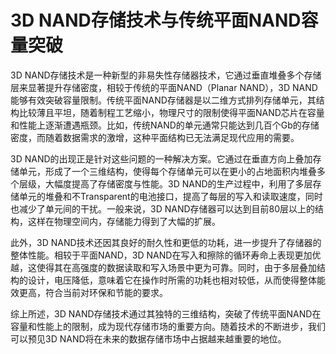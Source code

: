 # 3D NAND存储技术与传统平面NAND容量突破

3D NAND存储技术是一种新型的非易失性存储器技术，它通过垂直堆叠多个存储层来显著提升存储密度，相较于传统的平面NAND（Planar NAND），3D NAND能够有效突破容量限制。传统平面NAND存储器是以二维方式排列存储单元，其结构比较薄且平坦，随着制程工艺缩小，物理尺寸的限制使得平面NAND芯片在容量和性能上逐渐遭遇瓶颈。比如，传统NAND的单元通常只能达到几百个Gb的存储密度，而随着数据需求的激增，这种平面结构已无法满足现代应用的需要。

3D NAND的出现正是针对这些问题的一种解决方案。它通过在垂直方向上叠加存储单元，形成了一个三维结构，使得每个存储单元可以在更小的占地面积内堆叠多个层级，大幅度提高了存储密度与性能。3D NAND的生产过程中，利用了多层存储单元的堆叠和不Transparent的电池接口，提高了每层的写入和读取速度，同时也减少了单元间的干扰。一般来说，3D NAND存储器可以达到目前80层以上的结构，这样在物理空间内，存储能力得到了大幅的扩展。

此外，3D NAND技术还因其良好的耐久性和更低的功耗，进一步提升了存储器的整体性能。相较于平面NAND，3D NAND在写入和擦除的循环寿命上表现更加优越，这使得其在高强度的数据读取和写入场景中更为可靠。同时，由于多层叠加结构的设计，电压降低，意味着它在操作时所需的功耗也相对较低，从而使得整体能效更高，符合当前对环保和节能的要求。

综上所述，3D NAND存储技术通过其独特的三维结构，突破了传统平面NAND在容量和性能上的限制，成为现代存储市场的重要方向。随着技术的不断进步，我们可以预见3D NAND将在未来的数据存储市场中占据越来越重要的地位。